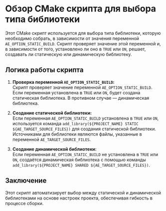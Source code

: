 # Обзор CMake скрипта для выбора типа библиотеки

Этот CMake скрипт используется для выбора типа библиотеки, которую необходимо собрать, в зависимости от значения
переменной `AE_OPTION_STATIC_BUILD`. Скрипт проверяет значение этой переменной и, в зависимости от того,
установлено ли оно в `TRUE` или `ON`, решает, создавать ли статическую или динамическую библиотеку.

## Логика работы скрипта

1. **Проверка переменной `AE_OPTION_STATIC_BUILD`:**  
   Скрипт проверяет значение переменной `AE_OPTION_STATIC_BUILD`. Если переменная установлена в `TRUE` или `ON`,
   будет создана статическая библиотека. В противном случае — динамическая библиотека.

2. **Создание статической библиотеки:**  
   Если переменная `AE_OPTION_STATIC_BUILD` установлена в `TRUE` или `ON`, используется
   команда `add_library(${PROJECT_NAME} STATIC ${AE_TARGET_SOURCE_FILES})` для создания статической библиотеки.
   Источниками для библиотеки являются файлы, указанные в переменной `AE_TARGET_SOURCE_FILES`.

3. **Создание динамической библиотеки:**  
   Если переменная `AE_OPTION_STATIC_BUILD` не установлена в `TRUE` или `ON`, создаётся динамическая библиотека с
   помощью команды `add_library(${PROJECT_NAME} SHARED ${AE_TARGET_SOURCE_FILES})`.

## Заключение

Этот скрипт автоматизирует выбор между статической и динамической библиотеками на основе настроек проекта, обеспечивая
гибкость в процессе сборки.
